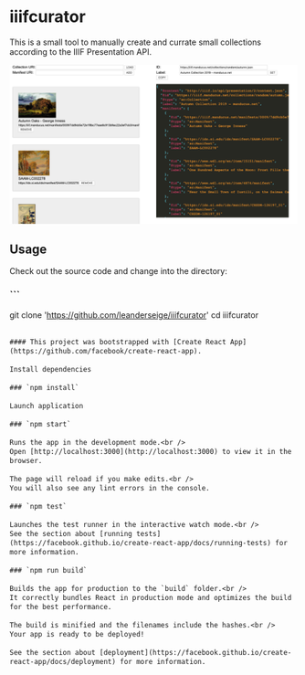 # iiifcurator

This is a small tool to manually create and currate small collections according to the IIIF Presentation API.

![iiifcurator screenshot](screenshot.png)

## Usage

Check out the source code and change into the directory:

### ```
git clone 'https://github.com/leanderseige/iiifcurator'
cd iiifcurator
```

#### This project was bootstrapped with [Create React App](https://github.com/facebook/create-react-app).

Install dependencies

### `npm install`

Launch application

### `npm start`

Runs the app in the development mode.<br />
Open [http://localhost:3000](http://localhost:3000) to view it in the browser.

The page will reload if you make edits.<br />
You will also see any lint errors in the console.

### `npm test`

Launches the test runner in the interactive watch mode.<br />
See the section about [running tests](https://facebook.github.io/create-react-app/docs/running-tests) for more information.

### `npm run build`

Builds the app for production to the `build` folder.<br />
It correctly bundles React in production mode and optimizes the build for the best performance.

The build is minified and the filenames include the hashes.<br />
Your app is ready to be deployed!

See the section about [deployment](https://facebook.github.io/create-react-app/docs/deployment) for more information.
